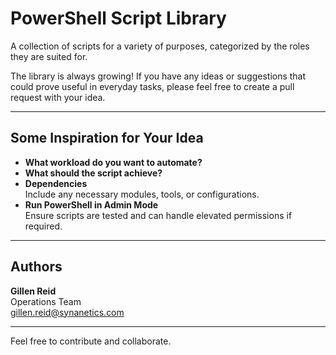 # PowerShell Script Library

A collection of scripts for a variety of purposes, categorized by the roles they are suited for.

The library is always growing! If you have any ideas or suggestions that could prove useful in everyday tasks, please feel free to create a pull request with your idea.

---

## Some Inspiration for Your Idea

- **What workload do you want to automate?**
- **What should the script achieve?**
- **Dependencies**  
  Include any necessary modules, tools, or configurations.
- **Run PowerShell in Admin Mode**  
  Ensure scripts are tested and can handle elevated permissions if required.

---

## Authors

**Gillen Reid**  
Operations Team  
[gillen.reid@synanetics.com](mailto:gillen.reid@synanetics.com)

---

Feel free to contribute and collaborate.

